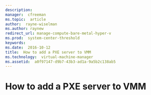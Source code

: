 ```yaml
---
description:  
manager:  cfreeman
ms.topic:  article
author:  rayne-wiselman
ms.author: raynew
redirect_url: manage-compute-bare-metal-hyper-v
ms.prod:  system-center-threshold
keywords:  
ms.date:  2016-10-12
title:  How to add a PXE server to VMM
ms.technology:  virtual-machine-manager
ms.assetid:  a0f97147-d9b7-43b3-ad1a-9a5b2c138ab5
---
```


# How to add a PXE server to VMM

